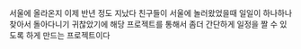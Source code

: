 서울에 올라온지 이제 반년 정도 지났다 친구들이 서울에 놀러왔었을때 일일이 하나하나 찾아서 돌아다니기 귀찮았기에
해당 프로젝트를 통해서 좀더 간단하게 일정을 짤 수 있도록 하게 만드는 프로젝트이다
